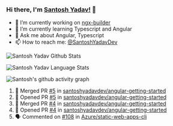 ### Hi there, I'm [Santosh Yadav!](https://santoshyadav.dev) 👋

- 🔭 I’m currently working on [ngx-builder](https://github.com/ngx-builders)
- 🌱 I’m currently learning Typescript and Angular
- 💬 Ask me about Angular, Typescript
- 📫 How to reach me: [@SantoshYadavDev](https://twitter.com/SantoshYadavDev)

![Santosh Yadav Github Stats](https://github-readme-stats.anuraghazra1.vercel.app/api?username=SantoshYadavDev&show_icons=true&include_all_commits=true&theme=radical)

![Santosh Yadav Language Stats](https://github-readme-stats.anuraghazra1.vercel.app/api/top-langs/?username=SantoshYadavDev&layout=compact&theme=radical)

![Santosh's github activity graph](https://activity-graph.herokuapp.com/graph?username=SantoshYadavDev&theme=dracula)

<!--START_SECTION:activity-->
1. 🎉 Merged PR [#5](https://github.com/santoshyadavdev/angular-getting-started/pull/5) in [santoshyadavdev/angular-getting-started](https://github.com/santoshyadavdev/angular-getting-started)
2. 💪 Opened PR [#5](https://github.com/santoshyadavdev/angular-getting-started/pull/5) in [santoshyadavdev/angular-getting-started](https://github.com/santoshyadavdev/angular-getting-started)
3. 🎉 Merged PR [#4](https://github.com/santoshyadavdev/angular-getting-started/pull/4) in [santoshyadavdev/angular-getting-started](https://github.com/santoshyadavdev/angular-getting-started)
4. 💪 Opened PR [#4](https://github.com/santoshyadavdev/angular-getting-started/pull/4) in [santoshyadavdev/angular-getting-started](https://github.com/santoshyadavdev/angular-getting-started)
5. 🗣 Commented on [#108](https://github.com/Azure/static-web-apps-cli/issues/108) in [Azure/static-web-apps-cli](https://github.com/Azure/static-web-apps-cli)
<!--END_SECTION:activity-->
